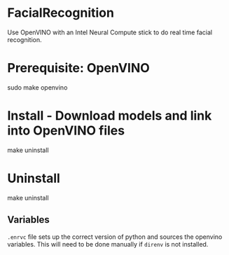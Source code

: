 # FacialRecognition
Use OpenVINO with an Intel Neural Compute stick to do real time facial recognition.

# Prerequisite: OpenVINO
sudo make openvino

# Install - Download models and link into OpenVINO files
make uninstall

# Uninstall
make uninstall

## Variables
`.enrvc` file sets up the correct version of python and sources the openvino variables.
This will need to be done manually if `direnv` is not installed.
